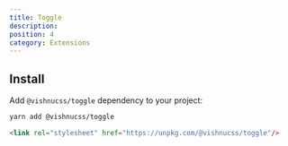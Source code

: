 ```yaml
---
title: Toggle
description: 
position: 4
category: Extensions
---
```


## Install

Add `@vishnucss/toggle` dependency to your project:

<code-group>
  <code-block label="YARN" active>

  ```bash
  yarn add @vishnucss/toggle
  ```

  </code-block>
  <code-block label="CDN">

  ```html
<link rel="stylesheet" href="https://unpkg.com/@vishnucss/toggle"/>
  ```

  </code-block>
</code-group>
